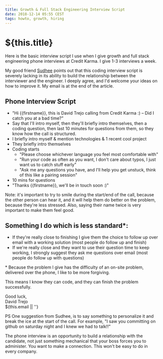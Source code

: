 ```yaml
---
title: Growth & Full Stack Engineering Interview Script
date: 2018-12-14 05:55 CEST
tags: howto, growth, hiring
---
```

# ${this.title}

Here is the basic interview script I use when I give growth and full stack engineering phone interviews at Credit Karma. I give 1-3 interviews a week.

My good friend [Sudhee](https://sudheendra.com/) points out that this coding interview script is severely lacking in its ability to build the relationship between the interviewer and the engineer. I deeply agree, and I'd welcome your ideas on how to improve it. My email is at the end of the article.

## Phone Interview Script
- "Hi {{firstname}}, this is David Trejo calling from Credit Karma :) – Did I catch you at a bad time?"
- Say that I'll intro myself, then they'll briefly intro themselves, then a coding question, then last 10 minutes for questions from them, so they know how the call is structured.
- I briefly intro myself & mention technologies & 1 recent cool project
- They briefly intro themselves
- Coding starts
   - "Please choose whichever language you feel most comfortable with"
   - "Run your code as often as you want, I don't care about typos, I just want us to catch stuff early"
   - "Ask me any questions you have, and I'll help you get unstuck, think of this like a pairing session"
- 10 mins for questions
- "Thanks {{firstname}}, we'll be in touch soon :)"

Note: it's important to try to smile during the start/end of the call, because the other person can hear it, and it will help them do better on the problem, because they're less stressed. Also, saying their name twice is very important to make them feel good.

## Something I do which is less standard*:
- If they're really close to finishing I give them the choice to follow up over email with a working solution (most people do follow up and finish)
- If we're really close and they want to use their question time to keep working, I strongly suggest they ask me questions over email (most people do follow up with questions)

<span>*</span> Because the problem I give has the difficulty of an on-site problem, delivered over the phone, I like to be more forgiving.

This means I know they can code, and they can finish the problem successfully.

Good luck,  
<span class="serif i">David Trejo</span><br/>
${this.email || ''}

PS One suggestion from Sudhee, is to say something to personalize it and break the ice at the start of the call. For example, "I saw you committing on github on saturday night and I knew we had to talk!!"

The phone interview is an opportunity to build a relationship with the candidate, not just something mechanical that your boss forces you to administer. You want to make a connection. This won't be easy to do in every company.
